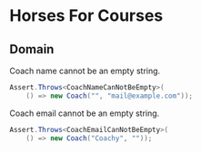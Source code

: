 # Horses For Courses
## Domain
Coach name cannot be an empty string.  
```csharp
Assert.Throws<CoachNameCanNotBeEmpty>(
    () => new Coach("", "mail@example.com"));
```
Coach email cannot be an empty string.  
```csharp
Assert.Throws<CoachEmailCanNotBeEmpty>(
    () => new Coach("Coachy", ""));
```
